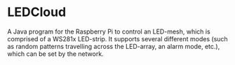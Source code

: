 # LEDCloud

A Java program for the Raspberry Pi to control an LED-mesh, which is comprised of a WS281x LED-strip. It supports several different modes (such as random patterns travelling across the LED-array, an alarm mode, etc.), which can be set by the network.